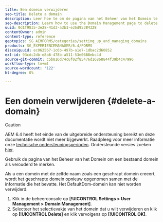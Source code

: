 ```yaml
---
title: Een domein verwijderen
seo-title: Delete a domain
description: Leer hoe te om de pagina van het Beheer van het Domein te gebruiken om een domein te schrappen of een bestaand domein als verouderd te merken.
seo-description: Learn how to use the Domain Management page to delete a domain or to mark an existing domain as obsolete.
uuid: 0d1f9835-3e28-41d3-a3b1-e36d95384328
contentOwner: admin
content-type: reference
geptopics: SG_AEMFORMS/categories/setting_up_and_managing_domains
products: SG_EXPERIENCEMANAGER/6.4/FORMS
discoiquuid: ec062567-1c6b-497b-a1e7-1dbac2d60852
exl-id: 93cdc2db-e8a6-478b-a511-53e0688ebc4d
source-git-commit: c5b816d74c6f02f85476d16868844f39b4c47996
workflow-type: tm+mt
source-wordcount: '122'
ht-degree: 0%

---
```


# Een domein verwijderen {#delete-a-domain}

>[!CAUTION]
>
>AEM 6.4 heeft het einde van de uitgebreide ondersteuning bereikt en deze documentatie wordt niet meer bijgewerkt. Raadpleeg voor meer informatie onze [technische ondersteuningsperioden](https://helpx.adobe.com/support/programs/eol-matrix.html). Ondersteunde versies zoeken [hier](https://experienceleague.adobe.com/docs/).

Gebruik de pagina van het Beheer van het Domein om een bestaand domein als verouderd te merken.

Als u een domein met de zelfde naam zoals een geschrapt domein creeert, wordt het geschrapte domein opnieuw opgenomen samen met de informatie die het bevatte. Het DefaultDom-domein kan niet worden verwijderd.

1. Klik in de beheerconsole op **[!UICONTROL Settings > User Management > Domain Management]**.
1. Selecteer het selectievakje van het domein dat u wilt verwijderen en klik op **[!UICONTROL Delete]** en klik vervolgens op **[!UICONTROL OK]**.
